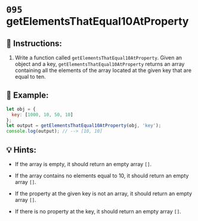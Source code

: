 # `095` getElementsThatEqual10AtProperty

## 📝 Instructions:

1. Write a function called `getElementsThatEqual10AtProperty`. Given an object and a key, `getElementsThatEqual10AtProperty` returns an array containing all the elements of the array located at the given key that are equal to ten.

## 📎 Example:

```js
let obj = {
  key: [1000, 10, 50, 10]
};
let output = getElementsThatEqual10AtProperty(obj, 'key');
console.log(output); // --> [10, 10]
```

## 💡 Hints:

+ If the array is empty, it should return an empty array `[]`.

+ If the array contains no elements equal to 10, it should return an empty array `[]`.

+ If the property at the given key is not an array, it should return an empty array `[]`.

+ If there is no property at the key, it should return an empty array `[]`.

